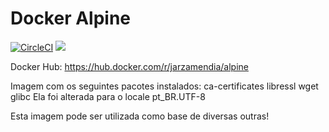 # Docker Alpine

[![CircleCI](https://circleci.com/gh/Jarzamendia/alpine.svg?style=svg)](https://circleci.com/gh/Jarzamendia/alpine)
[![](https://images.microbadger.com/badges/image/jarzamendia/alpine.svg)](https://microbadger.com/images/jarzamendia/alpine "Get your own image badge on microbadger.com")

Docker Hub: https://hub.docker.com/r/jarzamendia/alpine

Imagem com os seguintes pacotes instalados: ca-certificates libressl wget glibc
Ela foi alterada para o locale pt_BR.UTF-8

Esta imagem pode ser utilizada como base de diversas outras! 